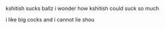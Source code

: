 kshitish sucks ballz
i wonder how kshitish could suck so much

i like big cocks
and i cannot lie
shou
